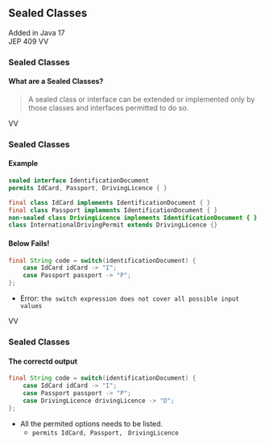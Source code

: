 ## Sealed Classes
Added in Java 17<br/>
JEP 409
VV

### Sealed Classes
#### What are a Sealed Classes?
> A sealed class or interface can be extended or implemented only by those classes and interfaces permitted to do so.

VV
### Sealed Classes
#### Example

```java 
sealed interface IdentificationDocument
permits IdCard, Passport, DrivingLicence { }
```

```java [0|3|4]
final class IdCard implements IdentificationDocument { }
final class Passport implements IdentificationDocument { }
non-sealed class DrivingLicence implements IdentificationDocument { }
class InternationalDrivingPermit extends DrivingLicence {}
```
#### Below Fails! <!-- .element: class="fragment" data-fragment-index="2" -->
```java
final String code = switch(identificationDocument) {
    case IdCard idCard -> "I";
    case Passport passport -> "P";
};
```
 <!-- .element: class="fragment" data-fragment-index="1" -->

- Error:<!-- .element: class="fragment" data-fragment-index="2" --> `the switch expression does not cover all possible input values` <!-- .element: class="fragment highlight-red" data-fragment-index="2" -->

VV
### Sealed Classes
#### The correctd output
```java
final String code = switch(identificationDocument) {
    case IdCard idCard -> "I";
    case Passport passport -> "P";
    case DrivingLicence drivingLicence -> "D";
};
```
- All the permited options needs to be listed. <!-- .element: class="fragment" data-fragment-index="1" -->
    - `permits IdCard, Passport, ` `DrivingLicence` <!-- .element: class="fragment highlight-blue" data-fragment-index="1" -->